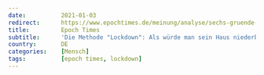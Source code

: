 ```yaml
---
date:          2021-01-03
redirect:      https://www.epochtimes.de/meinung/analyse/sechs-gruende-warum-die-methode-lockdown-falsch-ist-a3413687.html
title:         Epoch Times
subtitle:      'Die Methode "Lockdown": Als würde man sein Haus niederbrennen, um ein Wespennest zu beseitigen'
country:       DE
categories:    [Mensch]
tags:          [epoch times, lockdown]
---
```

